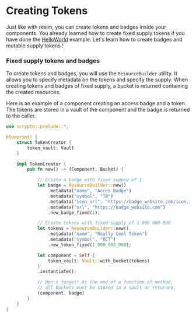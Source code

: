 # Creating Tokens

Just like with resim, you can create tokens and badges inside your components. You already learned how to create fixed supply tokens if you have done the [HelloWorld](../getting-started/hello-world.md) example. Let's learn how to create badges and mutable supply tokens !

### Fixed supply tokens and badges

To create tokens and badges, you will use the `ResourceBuilder` utility. It allows you to specify metadata on the tokens and specify the supply. When creating tokens and badges of fixed supply, a bucket is returned containing the created resources.&#x20;

Here is an example of a component creating an access badge and a token. The tokens are stored in a vault of the component and the badge is returned to the caller.

```rust
use scrypto::prelude::*;

blueprint! {
    struct TokenCreator {
        token_vault: Vault
    }

    impl TokenCreator {
        pub fn new() -> (Component, Bucket) {

            // Create a badge with fixed supply of 1
            let badge = ResourceBuilder::new()
                .metadata("name", "Acces Badge")
                .metadata("symbol", "TB")
                .metadata("icon_url", "https://badge_website.com/icon.ico")
                .metadata("url", "https://badge_website.com")
                .new_badge_fixed(1);

            // Create tokens with fixed supply of 1 000 000 000
            let tokens = ResourceBuilder::new()
                .metadata("name", "Really Cool Token")
                .metadata("symbol", "RCT")
                .new_token_fixed(1_000_000_000);

            let component = Self {
                token_vault: Vault::with_bucket(tokens)
            }
            .instantiate();

            // Don't forget! At the end of a function of method,
            // all buckets must be stored in a vault or returned.
            (component, badge)
        }
    }
}

```
